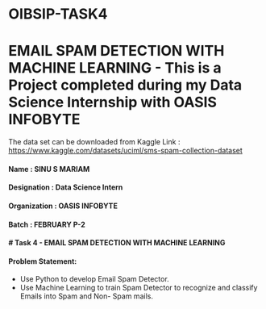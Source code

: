 # OIBSIP-TASK4
# EMAIL SPAM DETECTION WITH MACHINE LEARNING - This is a Project completed during my Data Science Internship with OASIS INFOBYTE

The data set can be downloaded from Kaggle Link : https://www.kaggle.com/datasets/uciml/sms-spam-collection-dataset

#### Name : SINU S MARIAM
#### Designation : Data Science Intern  
#### Organization : OASIS INFOBYTE
#### Batch : FEBRUARY P-2
#### # Task 4 - EMAIL SPAM DETECTION WITH MACHINE LEARNING
#### Problem Statement:
* Use Python to develop Email Spam Detector.
* Use Machine Learning to train Spam Detector to recognize and classify Emails into Spam and Non- Spam mails.
